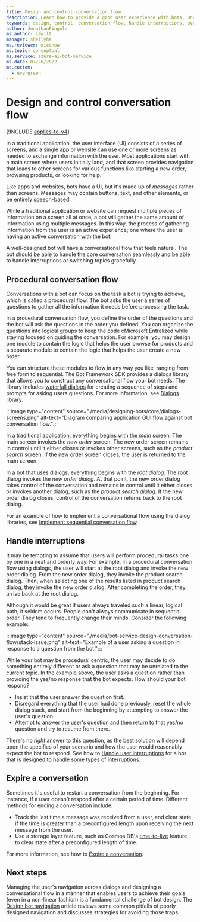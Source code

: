 ```yaml
---
title: Design and control conversation flow
description: Learn how to provide a good user experience with bots. Understand procedural conversation flow, interruption handling, and other design concepts.
keywords: design, control, conversation flow, handle interruptions, overview
author: JonathanFingold
ms.author: iawilt
manager: shellyha
ms.reviewer: micchow
ms.topic: conceptual
ms.service: azure-ai-bot-service
ms.date: 07/26/2022
ms.custom:
  - evergreen
---
```


# Design and control conversation flow

[!INCLUDE [applies-to-v4](includes/applies-to-v4-current.md)]

In a traditional application, the user interface (UI) consists of a series of screens, and a single app or website can use one or more screens as needed to exchange information with the user.
Most applications start with a main screen where users initially land, and that screen provides navigation that leads to other screens for various functions like starting a new order, browsing products, or looking for help.

Like apps and websites, bots have a UI, but it's made up of _messages_ rather than screens. Messages may contain buttons, text, and other elements, or be entirely speech-based.

While a traditional application or website can request multiple pieces of information on a screen all at once, a bot will gather the same amount of information using multiple messages. In this way, the process of gathering information from the user is an active experience; one where the user is having an active conversation with the bot.

A well-designed bot will have a conversational flow that feels natural. The bot should be able to handle the core conversation seamlessly and be able to handle interruptions or switching topics gracefully.

## Procedural conversation flow

Conversations with a bot can focus on the task a bot is trying to achieve, which is called a procedural flow. The bot asks the user a series of questions to gather all the information it needs before processing the task.

In a procedural conversation flow, you define the order of the questions and the bot will ask the questions in the order you defined. You can organize the questions into logical groups to keep the code cMicrosoft Entralized while staying focused on guiding the conversation. For example, you may design one module to contain the logic that helps the user browse for products and a separate module to contain the logic that helps the user create a new order.

You can structure these modules to flow in any way you like, ranging from free form to sequential. The Bot Framework SDK provides a dialogs library that allows you to construct any conversational flow your bot needs. The library includes [waterfall dialogs](/azure/bot-service/bot-builder-concept-waterfall-dialogs) for creating a sequence of steps and prompts for asking users questions. For more information, see [Dialogs library](/azure/bot-service/bot-builder-concept-dialog).

:::image type="content" source="./media/designing-bots/core/dialogs-screens.png" alt-text="Diagram comparing application GUI flow against bot conversation flow.":::

In a traditional application, everything begins with the _main_ screen.
The main screen invokes the _new order_ screen.
The new order screen remains in control until it either closes or invokes other screens, such as the _product search_ screen.
If the new order screen closes, the user is returned to the main screen.

In a bot that uses dialogs, everything begins with the _root dialog_.
The root dialog invokes the _new order dialog_.
At that point, the new order dialog takes control of the conversation and remains in control until it either closes or invokes another dialog, such as the _product search dialog_.
If the new order dialog closes, control of the conversation returns back to the root dialog.

For an example of how to implement a conversational flow using the dialog libraries, see [Implement sequential conversation flow](./v4sdk/bot-builder-dialog-manage-conversation-flow.md).

## Handle interruptions

It may be tempting to assume that users will perform procedural tasks one by one in a neat and orderly way.
For example, in a procedural conversation flow using dialogs, the user will start at the root dialog and invoke the new order dialog. From the new order dialog, they invoke the product search dialog. Then, when selecting one of the results listed in product search dialog, they invoke the new order dialog. After completing the order, they arrive back at the root dialog.

Although it would be great if users always traveled such a linear, logical path, it seldom occurs.
People don't always communicate in sequential order. They tend to frequently change their minds.
Consider the following example:

:::image type="content" source="./media/bot-service-design-conversation-flow/stack-issue.png" alt-text="Example of a user asking a question in response to a question from the bot.":::

While your bot may be procedural centric, the user may decide to do something entirely different or ask a question that may be unrelated to the current topic.
In the example above, the user asks a question rather than providing the yes/no response that the bot expects.
How should your bot respond?

- Insist that the user answer the question first.
- Disregard everything that the user had done previously, reset the whole dialog stack, and start from the beginning by attempting to answer the user's question.
- Attempt to answer the user's question and then return to that yes/no question and try to resume from there.

There's no _right_ answer to this question, as the best solution will depend upon the specifics of your scenario and how the user would reasonably expect the bot to respond. See how to [Handle user interruptions](v4sdk/bot-builder-howto-handle-user-interrupt.md) for a bot that is designed to handle some types of interruptions.

## Expire a conversation

Sometimes it's useful to restart a conversation from the beginning. For instance, if a user doesn't respond after a certain period of time. Different methods for ending a conversation include:

- Track the last time a message was received from a user, and clear state if the time is greater than a preconfigured length upon receiving the next message from the user.
- Use a storage layer feature, such as Cosmos DB's [time-to-live](/azure/cosmos-db/how-to-time-to-live) feature, to clear state after a preconfigured length of time.

For more information, see how to [Expire a conversation](v4sdk/bot-builder-howto-expire-conversation.md).

## Next steps

Managing the user's navigation across dialogs and designing a conversational flow in a manner that enables users to achieve their goals (even in a non-linear fashion) is a fundamental challenge of bot design.
The [Design bot navigation](bot-service-design-navigation.md) article reviews some common pitfalls of poorly designed navigation and discusses strategies for avoiding those traps.
